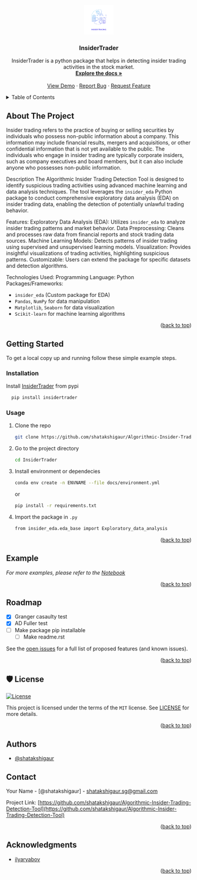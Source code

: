 <a name="readme-top"></a>

<!-- PROJECT SHIELDS -->
<!--
*** I'm using markdown "reference style" links for readability.
*** Reference links are enclosed in brackets [ ] instead of parentheses ( ).
*** See the bottom of this document for the declaration of the reference variables
*** for contributors-url, forks-url, etc. This is an optional, concise syntax you may use.
*** https://www.markdownguide.org/basic-syntax/#reference-style-links
-->

<!-- PROJECT LOGO -->
<br />
<div align="center">
  <a href="https://github.com/tuhinmallick/InsiderTrader">
    <img src="docs/images/logo.jpg" alt="Logo" width="80" height="80">
  </a>

<h3 align="center">InsiderTrader</h3>

  <p align="center">
    InsiderTrader is a python package that helps in detecting insider trading activities in the stock market.
    <br />
    <a href="https://github.com/shatakshigaur/Algorithmic-Insider-Trading-Detection-Tool"><strong>Explore the docs »</strong></a>
    <br />
    <br />
    <a href="https://github.com/shatakshigaur/Algorithmic-Insider-Trading-Detection-Tool/blob/main/notebooks/Insider_trading_analysis.ipynb">View Demo</a>
    ·
    <a href="https://github.com/shatakshigaur/Algorithmic-Insider-Trading-Detection-Tool/issues">Report Bug</a>
    ·
    <a href="https://github.com/shatakshigaur/Algorithmic-Insider-Trading-Detection-Tool/issues">Request Feature</a>
  </p>
</div>

<!-- TABLE OF CONTENTS -->
<details>
  <summary>Table of Contents</summary>
  <ol>
    <li>
      <a href="#about-the-project">About The Project</a>
      <ul>
        <li><a href="#built-with">Built With</a></li>
      </ul>
    </li>
    <li>
      <a href="#getting-started">Getting Started</a>
      <ul>
        <li><a href="#prerequisites">Prerequisites</a></li>
        <li><a href="#installation">Installation</a></li>
      </ul>
    </li>
    <li><a href="#usage">Usage</a></li>
    <li><a href="#roadmap">Roadmap</a></li>
    <li><a href="#license">License</a></li>
    <li><a href="#contact">Contact</a></li>
    <li><a href="#acknowledgments">Acknowledgments</a></li>
  </ol>
</details>

<!-- ABOUT THE PROJECT -->

## About The Project

Insider trading refers to the practice of buying or selling securities by individuals who possess non-public information about a company. This information may include financial results, mergers and acquisitions, or other confidential information that is not yet available to the public. The individuals who engage in insider trading are typically corporate insiders, such as company executives and board members, but it can also include anyone who possesses non-public information.

Description
The Algorithmic Insider Trading Detection Tool is designed to identify suspicious trading activities using advanced machine learning and data analysis techniques. The tool leverages the `insider_eda` Python package to conduct comprehensive exploratory data analysis (EDA) on insider trading data, enabling the detection of potentially unlawful trading behavior.

Features:
Exploratory Data Analysis (EDA): Utilizes `insider_eda` to analyze insider trading patterns and market behavior.
Data Preprocessing: Cleans and processes raw data from financial reports and stock trading data sources.
Machine Learning Models: Detects patterns of insider trading using supervised and unsupervised learning models.
Visualization: Provides insightful visualizations of trading activities, highlighting suspicious patterns.
Customizable: Users can extend the package for specific datasets and detection algorithms.

Technologies Used:
Programming Language: Python
Packages/Frameworks:
  - `insider_eda` (Custom package for EDA)
  - `Pandas`, `NumPy` for data manipulation
  - `Matplotlib`, `Seaborn` for data visualization
  - `Scikit-learn` for machine learning algorithms


<p align="right">(<a href="#readme-top">back to top</a>)</p>

<!--
### Built With

* [![Next][Next.js]][Next-url]
* [![React][React.js]][React-url]
* [![Vue][Vue.js]][Vue-url]
* [![Angular][Angular.io]][Angular-url]
* [![Svelte][Svelte.dev]][Svelte-url]
* [![Laravel][Laravel.com]][Laravel-url]
* [![Bootstrap][Bootstrap.com]][Bootstrap-url]
* [![JQuery][JQuery.com]][JQuery-url]

<p align="right">(<a href="#readme-top">back to top</a>)</p> -->

<!-- GETTING STARTED -->

## Getting Started

To get a local copy up and running follow these simple example steps.

### Installation

Install [InsiderTrader](https://pypi.org/project/insidertrader/0.1.0/) from pypi

```bash
  pip install insidertrader
```


### Usage

1. Clone the repo
   ```bash
   git clone https://github.com/shatakshigaur/Algorithmic-Insider-Trading-Detection-Tool.git
   ```
2. Go to the project directory
   ```bash
   cd InsiderTrader
   ```
3. Install environment or dependecies
   ```bash
   conda env create -n ENVNAME --file docs/environment.yml
   ```
   or
   ```bash
   pip install -r requirements.txt
   ```
4. Import the package in `.py`
   ```bash
   from insider_eda.eda_base import Exploratory_data_analysis
   ```

<p align="right">(<a href="#readme-top">back to top</a>)</p>

<!-- USAGE EXAMPLES -->
## Example

_For more examples, please refer to the [Notebook](https://github.com/shatakshigaur/Algorithmic-Insider-Trading-Detection-Tool/blob/main/notebooks/Insider_trading_analysis.ipynb)_

<p align="right">(<a href="#readme-top">back to top</a>)</p>

<!-- ROADMAP -->

## Roadmap

- [x] Granger casaulty test
- [x] AD Fuller test
- [ ] Make package pip installable
  - [ ] Make readme.rst

See the [open issues](https://github.com/shatakshigaur/Algorithmic-Insider-Trading-Detection-Tool/issues) for a full list of proposed features (and known issues).

<p align="right">(<a href="#readme-top">back to top</a>)</p>

<!-- LICENSE -->

## 🛡 License

[![License](https://img.shields.io/github/license/tuhinmallick/InsiderTrader)](https://github.com/shatakshigaur/Algorithmic-Insider-Trading-Detection-Tool/blob/master/LICENSE)

This project is licensed under the terms of the `MIT` license. See [LICENSE](https://github.com/shatakshigaur/Algorithmic-Insider-Trading-Detection-Tool/blob/master/LICENSE) for more details.

<p align="right">(<a href="#readme-top">back to top</a>)</p>

## Authors

- [@shatakshigaur](https://www.github.com/shatakshigaur)

<!-- CONTACT -->

## Contact

Your Name - [@shatakshigaur] - shatakshigaur.sg@gmail.com

Project Link: [https://github.com/shatakshigaur/Algorithmic-Insider-Trading-Detection-Tool](https://github.com/shatakshigaur/Algorithmic-Insider-Trading-Detection-Tool)

<p align="right">(<a href="#readme-top">back to top</a>)</p>

<!-- ACKNOWLEDGMENTS -->

## Acknowledgments

- [ilyaryabov](https://www.kaggle.com/datasets/ilyaryabov/insider-trading-sp500-inside-info)

<p align="right">(<a href="#readme-top">back to top</a>)</p>

<!-- MARKDOWN LINKS & IMAGES -->
<!-- https://www.markdownguide.org/basic-syntax/#reference-style-links -->


